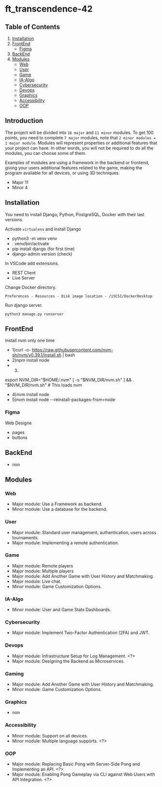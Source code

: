 # ft_transcendence-42

## Table of Contents
1. [Installation](#installation)
2. [FrontEnd](#frontend)
    - [Figma](#figma)
3. [BackEnd](#backend)
4. [Modules](#modules)
    - [Web](#web)
    - [User](#user)
    - [Game](#game)
    - [IA-Algo](#ia-algo)
    - [Cybersecurity](#cybersecurity)
    - [Devops](#devops)
    - [Graphics](#graphics)
    - [Accessibility](#accessibility)
    - [OOP](#oop)

## Introduction

The project will be divided into `16 major` and `11 minor` modules. To get 100 points, you need to complete `7 major` modules, note that `2 minor modules = 1 major module`. Modules will represent properties or additional features that your project can have. In other words, you will not be required to do all the modules, you can choose some of them.

Examples of modules are using a framework in the backend or frontend, giving your users additional features related to the game, making the program available for all devices, or using 3D techniques.

- Major 11
- Minor 4

## Installation

You need to install Django, Python, PostgreSQL, Docker with their last versions.

Activate `virtualenv` and install Django

- python3 -m venv venv
- . venv/bin/activate
- pip install django (for first time)
- django-admin version (check)

In VSCode add extensions.

- REST Client
- Live Server

Change Docker directory.

`Preferences - Resources - Disk image location - /iSCSI/DockerDesktop`

Run django server.

```python3 manage.py runserver```

## FrontEnd

Install nvm only one time 
- 1)curl -o- https://raw.githubusercontent.com/nvm-sh/nvm/v0.39.1/install.sh | bash
- 2)npm install node
- 3)
export NVM_DIR="$HOME/.nvm"
    [ -s "$NVM_DIR/nvm.sh" ] && \. "$NVM_DIR/nvm.sh"  # This loads nvm
- 4)nvm install node
- 5)nvm install node --reinstall-packages-from=node

### Figma

Web Designe

- pages
- buttons

## BackEnd

- non

## Modules

### Web

- Major module: Use a Framework as backend. <Aram>
- Minor module: Use a database for the backend. <Aram>

### User

- Major module: Standard user management, authentication, users across
tournaments. <Aram> <Hovoe>
- Major module: Implementing a remote authentication. <Aram> <Hovo>

### Game

- Major module: Remote players <Vahan> <Aram> <Hovo>
- Major module: Multiple players <Vahan> <Aram> <Hovo>
- Major module: Add Another Game with User History and Matchmaking. <Vahan> <Aram> <Hovo>
- Major module: Live chat. <Vlad> <Aram> <Hovo>
- Minor module: Game Customization Options. <Hovo>

### IA-Algo

- Minor module: User and Game Stats Dashboards. <Aram> <Hovo>

### Cybersecurity

- Major module: Implement Two-Factor Authentication (2FA) and JWT. <Vahe> <Aram>

### Devops

- Major module: Infrastructure Setup for Log Management. <?>
- Major module: Designing the Backend as Microservices. <Aram> <Hovo>

### Gaming

- Major module: Add Another Game with User History and Matchmaking. <Vahan> <Aram>
- Minor module: Game Customization Options. <Vahan>

### Graphics

- non

### Accessibility

- Minor module: Support on all devices. <Hovo>
- Minor module: Multiple language supports. <?>

### OOP

- Major module: Replacing Basic Pong with Server-Side Pong and Implementing an API. <?>
- Major module: Enabling Pong Gameplay via CLI against Web Users with API
Integration. <?>
